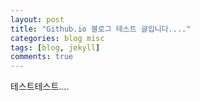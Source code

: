 ```yaml
---
layout: post
title: "Github.io 블로그 테스트 글입니다...."
categories: blog misc
tags: [blog, jekyll]
comments: true
---
```


테스트테스트....
